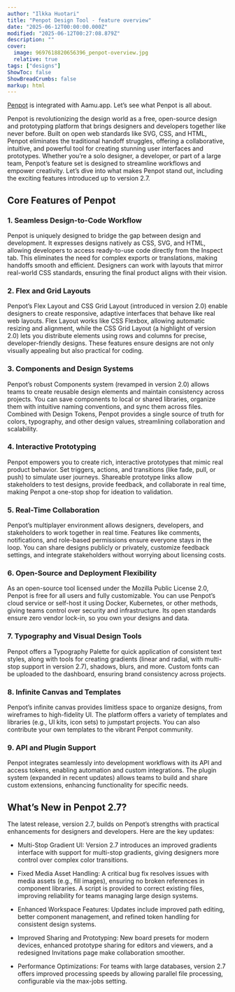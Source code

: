 ```yaml
---
author: "Ilkka Huotari"
title: "Penpot Design Tool - feature overview"
date: "2025-06-12T00:00:00.000Z"
modified: "2025-06-12T00:27:08.879Z"
description: ""
cover:
  image: 9697618820656396_penpot-overview.jpg
  relative: true
tags: ["designs"]
ShowToc: false
ShowBreadCrumbs: false
markup: html
---
```


<p><a target="_blank" rel="noopener noreferrer nofollow" href="https://penpot.app/" id="fadb2f75-0c0c-47ea-9bcf-59b3c64c63f3">Penpot</a> is integrated with Aamu.app. Let’s see what Penpot is all about.</p><p>Penpot is revolutionizing the design world as a free, open-source design and prototyping platform that brings designers and developers together like never before. Built on open web standards like SVG, CSS, and HTML, Penpot eliminates the traditional handoff struggles, offering a collaborative, intuitive, and powerful tool for creating stunning user interfaces and prototypes. Whether you’re a solo designer, a developer, or part of a large team, Penpot’s feature set is designed to streamline workflows and empower creativity. Let’s dive into what makes Penpot stand out, including the exciting features introduced up to version 2.7.</p><h2>Core Features of Penpot</h2><h3>1. Seamless Design-to-Code Workflow</h3><p>Penpot is uniquely designed to bridge the gap between design and development. It expresses designs natively as CSS, SVG, and HTML, allowing developers to access ready-to-use code directly from the Inspect tab. This eliminates the need for complex exports or translations, making handoffs smooth and efficient. Designers can work with layouts that mirror real-world CSS standards, ensuring the final product aligns with their vision.</p><h3>2. Flex and Grid Layouts</h3><p>Penpot’s Flex Layout and CSS Grid Layout (introduced in version 2.0) enable designers to create responsive, adaptive interfaces that behave like real web layouts. Flex Layout works like CSS Flexbox, allowing automatic resizing and alignment, while the CSS Grid Layout (a highlight of version 2.0) lets you distribute elements using rows and columns for precise, developer-friendly designs. These features ensure designs are not only visually appealing but also practical for coding.</p><h3>3. Components and Design Systems</h3><p>Penpot’s robust Components system (revamped in version 2.0) allows teams to create reusable design elements and maintain consistency across projects. You can save components to local or shared libraries, organize them with intuitive naming conventions, and sync them across files. Combined with Design Tokens, Penpot provides a single source of truth for colors, typography, and other design values, streamlining collaboration and scalability.</p><h3>4. Interactive Prototyping</h3><p>Penpot empowers you to create rich, interactive prototypes that mimic real product behavior. Set triggers, actions, and transitions (like fade, pull, or push) to simulate user journeys. Shareable prototype links allow stakeholders to test designs, provide feedback, and collaborate in real time, making Penpot a one-stop shop for ideation to validation.</p><h3>5. Real-Time Collaboration</h3><p>Penpot’s multiplayer environment allows designers, developers, and stakeholders to work together in real time. Features like comments, notifications, and role-based permissions ensure everyone stays in the loop. You can share designs publicly or privately, customize feedback settings, and integrate stakeholders without worrying about licensing costs.</p><h3>6. Open-Source and Deployment Flexibility</h3><p>As an open-source tool licensed under the Mozilla Public License 2.0, Penpot is free for all users and fully customizable. You can use Penpot’s cloud service or self-host it using Docker, Kubernetes, or other methods, giving teams control over security and infrastructure. Its open standards ensure zero vendor lock-in, so you own your designs and data.</p><h3>7. Typography and Visual Design Tools</h3><p>Penpot offers a Typography Palette for quick application of consistent text styles, along with tools for creating gradients (linear and radial, with multi-stop support in version 2.7), shadows, blurs, and more. Custom fonts can be uploaded to the dashboard, ensuring brand consistency across projects.</p><h3>8. Infinite Canvas and Templates</h3><p>Penpot’s infinite canvas provides limitless space to organize designs, from wireframes to high-fidelity UI. The platform offers a variety of templates and libraries (e.g., UI kits, icon sets) to jumpstart projects. You can also contribute your own templates to the vibrant Penpot community.</p><h3>9. API and Plugin Support</h3><p>Penpot integrates seamlessly into development workflows with its API and access tokens, enabling automation and custom integrations. The plugin system (expanded in recent updates) allows teams to build and share custom extensions, enhancing functionality for specific needs.</p><h2>What’s New in Penpot 2.7?</h2><p>The latest release, version 2.7, builds on Penpot’s strengths with practical enhancements for designers and developers. Here are the key updates:</p><ul><li><p>Multi-Stop Gradient UI: Version 2.7 introduces an improved gradients interface with support for multi-stop gradients, giving designers more control over complex color transitions.</p></li><li><p>Fixed Media Asset Handling: A critical bug fix resolves issues with media assets (e.g., fill images), ensuring no broken references in component libraries. A script is provided to correct existing files, improving reliability for teams managing large design systems.</p></li><li><p>Enhanced Workspace Features: Updates include improved path editing, better component management, and refined token handling for consistent design systems.</p></li><li><p>Improved Sharing and Prototyping: New board presets for modern devices, enhanced prototype sharing for editors and viewers, and a redesigned Invitations page make collaboration smoother.</p></li><li><p>Performance Optimizations: For teams with large databases, version 2.7 offers improved processing speeds by allowing parallel file processing, configurable via the max-jobs setting.</p></li></ul><p></p>